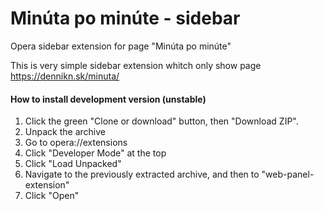 # Minúta po minúte - sidebar
Opera sidebar extension for page "Minúta po minúte"


This is very simple sidebar extension whitch only show page https://dennikn.sk/minuta/


#### How to install development version (unstable)

1. Click the green "Clone or download" button, then "Download ZIP".
2. Unpack the archive
3. Go to opera://extensions
4. Click "Developer Mode" at the top
5. Click "Load Unpacked"
6. Navigate to the previously extracted archive, and then to "web-panel-extension"
7. Click "Open"
